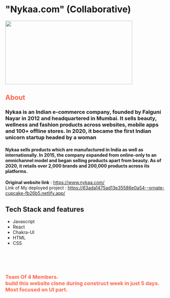 <h1> "Nykaa.com" (Collaborative) </h1>
<img src="https://cdn.iconscout.com/icon/free/png-256/nykaa-3384872-2822953.png" width="400" height="200">

<h2 style="color:Tomato;">About</h2>

<h3 >Nykaa is an Indian e-commerce company, founded by Falguni Nayar in 2012 and headquartered in Mumbai. It sells beauty, wellness and fashion products across websites, mobile apps and 100+ offline stores. In 2020, it became the first Indian unicorn startup headed by a woman</h3>
<h4 >Nykaa sells products which are manufactured in India as well as internationally. In 2015, the company expanded from online-only to an omnichannel model and began selling products apart from beauty. As of 2020, it retails over 2,000 brands and 200,000 products across its platforms.</h4>


**Original website link** :  https://www.nykaa.com/
 <br/>
 Link of My deployed project : https://63ada1475ad13e35586e0a54--ornate-cupcake-fb26b5.netlify.app/
 <br/>
 
 
## Tech Stack and features

- Javascript
- React
- Chakra-UI
- HTML
- CSS



<br/><br/><br/>

<h3 style="color:Tomato;">
    Team Of 4 Members. <br />
    build this website clone during construct week in just 5 days. 
    Most focused on UI part.
</h3>
<br/> <br/>

